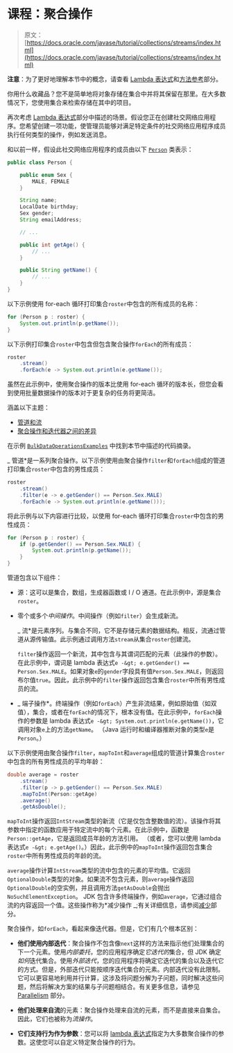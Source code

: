 # 课程：聚合操作

> 原文： [https://docs.oracle.com/javase/tutorial/collections/streams/index.html](https://docs.oracle.com/javase/tutorial/collections/streams/index.html)

**注意**：为了更好地理解本节中的概念，请查看 [Lambda 表达式](../../java/javaOO/lambdaexpressions.html)和[方法参考](../../java/javaOO/methodreferences.html)部分。

你用什么收藏品？您不是简单地将对象存储在集合中并将其保留在那里。在大多数情况下，您使用集合来检索存储在其中的项目。

再次考虑 [Lambda 表达式](../../java/javaOO/lambdaexpressions.html)部分中描述的场景。假设您正在创建社交网络应用程序。您希望创建一项功能，使管理员能够对满足特定条件的社交网络应用程序成员执行任何类型的操作，例如发送消息。

和以前一样，假设此社交网络应用程序的成员由以下 [`Person`](examples/Person.java) 类表示：

```java
public class Person {

    public enum Sex {
        MALE, FEMALE
    }

    String name;
    LocalDate birthday;
    Sex gender;
    String emailAddress;

    // ...

    public int getAge() {
        // ...
    }

    public String getName() {
        // ...
    }
}
```

以下示例使用 for-each 循环打印集合`roster`中包含的所有成员的名称：

```java
for (Person p : roster) {
    System.out.println(p.getName());
}
```

以下示例打印集合`roster`中包含但包含聚合操作`forEach`的所有成员：

```java
roster
    .stream()
    .forEach(e -> System.out.println(e.getName());
```

虽然在此示例中，使用聚合操作的版本比使用 for-each 循环的版本长，但您会看到使用批量数据操作的版本对于更复杂的任务将更简洁。

涵盖以下主题：

*   [管道和流](#pipelines)
*   [聚合操作和迭代器之间的差异](#differences)

在示例 [`BulkDataOperationsExamples`](examples/BulkDataOperationsExamples.java) 中找到本节中描述的代码摘录。

_ 管道*是一系列聚合操作。以下示例使用由聚合操作`filter`和`forEach`组成的管道打印集合`roster`中包含的男性成员：

```java
roster
    .stream()
    .filter(e -> e.getGender() == Person.Sex.MALE)
    .forEach(e -> System.out.println(e.getName()));
```

将此示例与以下内容进行比较，以使用 for-each 循环打印集合`roster`中包含的男性成员：

```java
for (Person p : roster) {
    if (p.getGender() == Person.Sex.MALE) {
        System.out.println(p.getName());
    }
}
```

管道包含以下组件：

*   源：这可以是集合，数组，生成器函数或 I / O 通道。在此示例中，源是集合`roster`。

*   零个或多个*中间操作*。中间操作（例如`filter`）会生成新流。

    _ 流*是元素序列。与集合不同，它不是存储元素的数据结构。相反，流通过管道从源传输值。此示例通过调用方法`stream`从集合`roster`创建流。

    `filter`操作返回一个新流，其中包含与其谓词匹配的元素（此操作的参数）。在此示例中，谓词是 lambda 表达式`e -&gt; e.getGender() == Person.Sex.MALE`。如果对象`e`的`gender`字段具有值`Person.Sex.MALE`，则返回布尔值`true`。因此，此示例中的`filter`操作返回包含集合`roster`中所有男性成员的流。

*   _ 端子操作*。终端操作（例如`forEach`）产生非流结果，例如原始值（如双值），集合，或者在`forEach`的情况下，根本没有值。在此示例中，`forEach`操作的参数是 lambda 表达式`e -&gt; System.out.println(e.getName())`，它调用对象`e`上的方法`getName`。 （Java 运行时和编译器推断对象的类型`e`是`Person`。）

以下示例使用由聚合操作`filter`，`mapToInt`和`average`组成的管道计算集合`roster`中包含的所有男性成员的平均年龄：

```java
double average = roster
    .stream()
    .filter(p -> p.getGender() == Person.Sex.MALE)
    .mapToInt(Person::getAge)
    .average()
    .getAsDouble();
```

`mapToInt`操作返回`IntStream`类型的新流（它是仅包含整数值的流）。该操作将其参数中指定的函数应用于特定流中的每个元素。在此示例中，函数是`Person::getAge`，它是返回成员年龄的方法引用。 （或者，您可以使用 lambda 表达式`e -&gt; e.getAge()`。）因此，此示例中的`mapToInt`操作返回包含集合`roster`中所有男性成员的年龄的流。

`average`操作计算`IntStream`类型的流中包含的元素的平均值。它返回`OptionalDouble`类型的对象。如果流不包含元素，则`average`操作返回`OptionalDouble`的空实例，并且调用方法`getAsDouble`会抛出`NoSuchElementException`。 JDK 包含许多终端操作，例如`average`，它通过组合流的内容返回一个值。这些操作称为*减少操作 _;有关详细信息，请参阅[减少](../../collections/streams/reduction.html)部分。

聚合操作，如`forEach`，看起来像迭代器。但是，它们有几个根本区别：

*   **他们使用内部迭代**：聚合操作不包含像`next`这样的方法来指示他们处理集合的下一个元素。使用*内部委托*，您的应用程序确定*它迭代的*集合，但 JDK 确定*如何*迭代集合。使用*外部迭代*，您的应用程序将确定它迭代的集合以及迭代它的方式。但是，外部迭代只能按顺序迭代集合的元素。内部迭代没有此限制。它可以更容易地利用并行计算，这涉及将问题分解为子问题，同时解决这些问题，然后将解决方案的结果与子问题相结合。有关更多信息，请参见 [Parallelism](../../collections/streams/parallelism.html) 部分。

*   **他们处理来自流**的元素：聚合操作处理来自流的元素，而不是直接来自集合。因此，它们也被称为*流操作*。

*   **它们支持行为作为参数**：您可以将 [lambda 表达式](../../java/javaOO/lambdaexpressions.html)指定为大多数聚合操作的参数。这使您可以自定义特定聚合操作的行为。